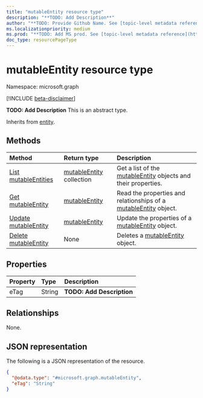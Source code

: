 ```yaml
---
title: "mutableEntity resource type"
description: "**TODO: Add Description**"
author: "**TODO: Provide Github Name. See [topic-level metadata reference](https://msgo.azurewebsites.net/add/document/guidelines/metadata.html#topic-level-metadata)**"
ms.localizationpriority: medium
ms.prod: "**TODO: Add MS prod. See [topic-level metadata reference](https://msgo.azurewebsites.net/add/document/guidelines/metadata.html#topic-level-metadata)**"
doc_type: resourcePageType
---
```


# mutableEntity resource type

Namespace: microsoft.graph

[!INCLUDE [beta-disclaimer](../../includes/beta-disclaimer.md)]

**TODO: Add Description**
This is an abstract type.


Inherits from [entity](../resources/entity.md).

## Methods
|Method|Return type|Description|
|:---|:---|:---|
|[List mutableEntities](../api/mutableentity-list.md)|[mutableEntity](../resources/mutableentity.md) collection|Get a list of the [mutableEntity](../resources/mutableentity.md) objects and their properties.|
|[Get mutableEntity](../api/mutableentity-get.md)|[mutableEntity](../resources/mutableentity.md)|Read the properties and relationships of a [mutableEntity](../resources/mutableentity.md) object.|
|[Update mutableEntity](../api/mutableentity-update.md)|[mutableEntity](../resources/mutableentity.md)|Update the properties of a [mutableEntity](../resources/mutableentity.md) object.|
|[Delete mutableEntity](../api/mutableentity-delete.md)|None|Deletes a [mutableEntity](../resources/mutableentity.md) object.|

## Properties
|Property|Type|Description|
|:---|:---|:---|
|eTag|String|**TODO: Add Description**|

## Relationships
None.

## JSON representation
The following is a JSON representation of the resource.
<!-- {
  "blockType": "resource",
  "keyProperty": "id",
  "@odata.type": "microsoft.graph.mutableEntity",
  "baseType": "microsoft.graph.entity",
  "openType": false
}
-->
``` json
{
  "@odata.type": "#microsoft.graph.mutableEntity",
  "eTag": "String"
}
```


